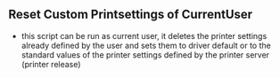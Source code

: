 ## Reset Custom Printsettings of CurrentUser
- this script can be run as current user, it deletes the printer settings already defined by the user and sets them to driver default or to the standard values of the printer settings defined by the printer server (printer release)